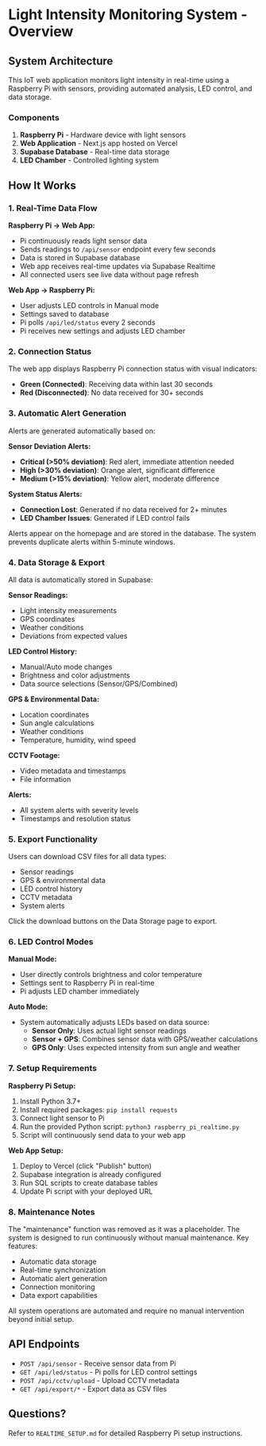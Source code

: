 # Light Intensity Monitoring System - Overview

## System Architecture

This IoT web application monitors light intensity in real-time using a Raspberry Pi with sensors, providing automated analysis, LED control, and data storage.

### Components

1. **Raspberry Pi** - Hardware device with light sensors
2. **Web Application** - Next.js app hosted on Vercel
3. **Supabase Database** - Real-time data storage
4. **LED Chamber** - Controlled lighting system

## How It Works

### 1. Real-Time Data Flow

**Raspberry Pi → Web App:**
- Pi continuously reads light sensor data
- Sends readings to `/api/sensor` endpoint every few seconds
- Data is stored in Supabase database
- Web app receives real-time updates via Supabase Realtime
- All connected users see live data without page refresh

**Web App → Raspberry Pi:**
- User adjusts LED controls in Manual mode
- Settings saved to database
- Pi polls `/api/led/status` every 2 seconds
- Pi receives new settings and adjusts LED chamber

### 2. Connection Status

The web app displays Raspberry Pi connection status with visual indicators:

- **Green (Connected)**: Receiving data within last 30 seconds
- **Red (Disconnected)**: No data received for 30+ seconds

### 3. Automatic Alert Generation

Alerts are generated automatically based on:

**Sensor Deviation Alerts:**
- **Critical (>50% deviation)**: Red alert, immediate attention needed
- **High (>30% deviation)**: Orange alert, significant difference
- **Medium (>15% deviation)**: Yellow alert, moderate difference

**System Status Alerts:**
- **Connection Lost**: Generated if no data received for 2+ minutes
- **LED Chamber Issues**: Generated if LED control fails

Alerts appear on the homepage and are stored in the database. The system prevents duplicate alerts within 5-minute windows.

### 4. Data Storage & Export

All data is automatically stored in Supabase:

**Sensor Readings:**
- Light intensity measurements
- GPS coordinates
- Weather conditions
- Deviations from expected values

**LED Control History:**
- Manual/Auto mode changes
- Brightness and color adjustments
- Data source selections (Sensor/GPS/Combined)

**GPS & Environmental Data:**
- Location coordinates
- Sun angle calculations
- Weather conditions
- Temperature, humidity, wind speed

**CCTV Footage:**
- Video metadata and timestamps
- File information

**Alerts:**
- All system alerts with severity levels
- Timestamps and resolution status

### 5. Export Functionality

Users can download CSV files for all data types:
- Sensor readings
- GPS & environmental data
- LED control history
- CCTV metadata
- System alerts

Click the download buttons on the Data Storage page to export.

### 6. LED Control Modes

**Manual Mode:**
- User directly controls brightness and color temperature
- Settings sent to Raspberry Pi in real-time
- Pi adjusts LED chamber immediately

**Auto Mode:**
- System automatically adjusts LEDs based on data source:
  - **Sensor Only**: Uses actual light sensor readings
  - **Sensor + GPS**: Combines sensor data with GPS/weather calculations
  - **GPS Only**: Uses expected intensity from sun angle and weather

### 7. Setup Requirements

**Raspberry Pi Setup:**
1. Install Python 3.7+
2. Install required packages: `pip install requests`
3. Connect light sensor to Pi
4. Run the provided Python script: `python3 raspberry_pi_realtime.py`
5. Script will continuously send data to your web app

**Web App Setup:**
1. Deploy to Vercel (click "Publish" button)
2. Supabase integration is already configured
3. Run SQL scripts to create database tables
4. Update Pi script with your deployed URL

### 8. Maintenance Notes

The "maintenance" function was removed as it was a placeholder. The system is designed to run continuously without manual maintenance. Key features:

- Automatic data storage
- Real-time synchronization
- Automatic alert generation
- Connection monitoring
- Data export capabilities

All system operations are automated and require no manual intervention beyond initial setup.

## API Endpoints

- `POST /api/sensor` - Receive sensor data from Pi
- `GET /api/led/status` - Pi polls for LED control settings
- `POST /api/cctv/upload` - Upload CCTV metadata
- `GET /api/export/*` - Export data as CSV files

## Questions?

Refer to `REALTIME_SETUP.md` for detailed Raspberry Pi setup instructions.
